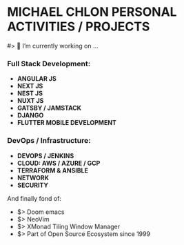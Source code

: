 # MICHAEL CHLON PERSONAL ACTIVITIES / PROJECTS 

#> 🔭 I’m currently working on ...

### Full Stack Development:

- **ANGULAR JS**
- **NEXT JS**
- **NEST JS**
- **NUXT JS**
- **GATSBY / JAMSTACK**
- **DJANGO**
- **FLUTTER MOBILE DEVELOPMENT**

### DevOps / Infrastructure:

- **DEVOPS / JENKINS**
- **CLOUD: AWS / AZURE / GCP**
- **TERRAFORM & ANSIBLE**
- **NETWORK**
- **SECURITY**

And finally fond of:
- $> Doom emacs
- $> NeoVim
- $> XMonad Tiling Window Manager
- $> Part of Open Source Ecosystem since 1999


<!--
**MrMic/MrMic** is a ✨ _special_ ✨ repository because its `README.md` (this file) appears on your GitHub profile.

Here are some ideas to get you started:

- 🔭 I’m currently working on ...
- 🌱 I’m currently learning ...
- 👯 I’m looking to collaborate on ...
- 🤔 I’m looking for help with ...
- 💬 Ask me about ...
- 📫 How to reach me: ...
- 😄 Pronouns: ...
- ⚡ Fun fact: ...
-->
